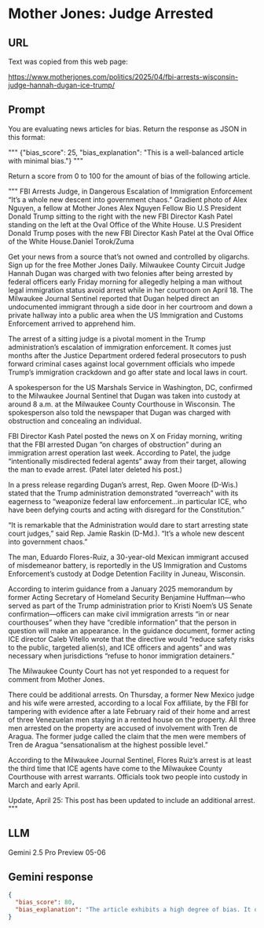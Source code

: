 # Mother Jones: Judge Arrested

## URL

Text was copied from this web page:

https://www.motherjones.com/politics/2025/04/fbi-arrests-wisconsin-judge-hannah-dugan-ice-trump/

## Prompt

You are evaluating news articles for bias. Return the response as JSON in this format:

"""
{"bias_score": 25, "bias_explanation": "This is a well-balanced article with minimal bias."}
"""

Return a score from 0 to 100 for the amount of bias of the following article.

"""
FBI Arrests Judge, in Dangerous Escalation of Immigration Enforcement
“It’s a whole new descent into government chaos.”
Gradient photo of Alex Nguyen, a fellow at Mother Jones
Alex Nguyen
Fellow
Bio
U.S President Donald Trump sitting to the right with the new FBI Director Kash Patel standing on the left at the Oval Office of the White House.
U.S President Donald Trump poses with the new FBI Director Kash Patel at the Oval Office of the White House.Daniel Torok/Zuma

Get your news from a source that’s not owned and controlled by oligarchs. Sign up for the free Mother Jones Daily.
Milwaukee County Circuit Judge Hannah Dugan was charged with two felonies after being arrested by federal officers early Friday morning for allegedly helping a man without legal immigration status avoid arrest while in her courtroom on April 18. The Milwaukee Journal Sentinel reported that Dugan helped direct an undocumented immigrant through a side door in her courtroom and down a private hallway into a public area when the US Immigration and Customs Enforcement arrived to apprehend him.

The arrest of a sitting judge is a pivotal moment in the Trump administration’s escalation of immigration enforcement. It comes just months after the Justice Department ordered federal prosecutors to push forward criminal cases against local government officials who impede Trump’s immigration crackdown and go after state and local laws in court.

A spokesperson for the US Marshals Service in Washington, DC, confirmed to the Milwaukee Journal Sentinel that Dugan was taken into custody at around 8 a.m. at the Milwaukee County Courthouse in Wisconsin. The spokesperson also told the newspaper that Dugan was charged with obstruction and concealing an individual. 

FBI Director Kash Patel posted the news on X on Friday morning, writing that the FBI arrested Dugan “on charges of obstruction” during an immigration arrest operation last week. According to Patel, the judge “intentionally misdirected federal agents” away from their target, allowing the man to evade arrest. (Patel later deleted his post.)

In a press release regarding Dugan’s arrest, Rep. Gwen Moore (D-Wis.) stated that the Trump administration demonstrated “overreach” with its eagerness to “weaponize federal law enforcement…in particular ICE, who have been defying courts and acting with disregard for the Constitution.” 

“It is remarkable that the Administration would dare to start arresting state court judges,” said Rep. Jamie Raskin (D-Md.). “It’s a whole new descent into government chaos.”

The man, Eduardo Flores-Ruiz, a 30-year-old Mexican immigrant accused of misdemeanor battery, is reportedly in the US Immigration and Customs Enforcement’s custody at Dodge Detention Facility in Juneau, Wisconsin. 

According to interim guidance from a January 2025 memorandum by former Acting Secretary of Homeland Security Benjamine Huffman—who served as part of the Trump administration prior to Kristi Noem’s US Senate confirmation—officers can make civil immigration arrests “in or near courthouses” when they have “credible information” that the person in question will make an appearance. In the guidance document, former acting ICE director Caleb Vitello wrote that the directive would “reduce safety risks to the public, targeted alien(s), and ICE officers and agents” and was necessary when jurisdictions “refuse to honor immigration detainers.” 

The Milwaukee County Court has not yet responded to a request for comment from Mother Jones. 

There could be additional arrests. On Thursday, a former New Mexico judge and his wife were arrested, according to a local Fox affiliate, by the FBI for tampering with evidence after a late February raid of their home and arrest of three Venezuelan men staying in a rented house on the property. All three men arrested on the property are accused of involvement with Tren de Aragua. The former judge called the claim that the men were members of Tren de Aragua “sensationalism at the highest possible level.”

According to the Milwaukee Journal Sentinel, Flores Ruiz’s arrest is at least the third time that ICE agents have come to the Milwaukee County Courthouse with arrest warrants. Officials took two people into custody in March and early April. 

Update, April 25: This post has been updated to include an additional arrest.
"""

## LLM

Gemini 2.5 Pro Preview 05-06

## Gemini response

```json
{
  "bias_score": 80,
  "bias_explanation": "The article exhibits a high degree of bias. It originates from Mother Jones, a publication with a known left-leaning perspective. The headline itself ('FBI Arrests Judge, in Dangerous Escalation...') and the sub-headline ('It’s a whole new descent into government chaos.') immediately frame the event in a negative and alarming light. The article predominantly features quotes from Democratic politicians and critics of the Trump administration who condemn the arrest as 'overreach' and 'weaponizing federal law enforcement.' While it mentions the charges against the judge and the official government guidance on courthouse arrests, these are presented within a narrative that is overwhelmingly critical of the enforcement action. There is a lack of balancing quotes from sources who might support the arrest or argue that the judge's actions were unlawful and merited such a response. The focus is heavily on the perceived danger and political implications from a critical standpoint, rather than a neutral presentation of facts and diverse viewpoints."
}
```
